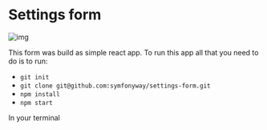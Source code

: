 Settings form
========================

![img](https://user-images.githubusercontent.com/54947497/196158668-c73489b1-3840-4515-be8e-a98bb3373614.png)

This form was build as simple react app.
To run this app all that you need to do is to run:

* `git init`
* `git clone git@github.com:symfonyway/settings-form.git`
* `npm install`
* `npm start`

In your terminal
